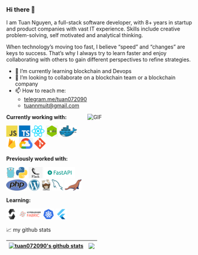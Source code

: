 ### Hi there 👋
I am Tuan Nguyen, a full-stack software developer, with 8+ years in startup and product companies with vast IT experience. Skills include creative problem-solving, self motivated and analytical thinking.

When technology’s moving too fast, I believe “speed” and “changes” are keys to success. That’s why I always try to learn faster and enjoy collaborating with others to gain different perspectives to refine strategies.


- 🌱 I’m currently learning blockchain and Devops
- 👯 I’m looking to collaborate on a blockchain team or a blockchain company
- 📫 How to reach me: 
  -   <a href="https://telegram.me/tuan072090">telegram.me/tuan072090</a>
  -   <a href="mailto:tuannmuit@gmail.com">tuannmuit@gmail.com</a>

<img align="right" alt="GIF" src="https://personal-imgs.s3.ap-southeast-1.amazonaws.com/coder.gif" width="287" height="216" />

**Currently working with:**  

<a href="#" title="Javascript"><img height="30" src="icons/javascript.png"/></a>
<a href="#" title="Typescript"><img height="30" src="icons/typescript.png"/></a>
<a href="#" title="Reactjs & React native"><img height="30" src="icons/react.png"/></a>
<a href="#" title="Nodejs"><img height="30" src="icons/nodejs.png"></a>
<a href="#" title="Docker"><img height="30" src="icons/docker.png" /></a>
<a href="#" title="Firebase"><img height="30" src="icons/firebase.png"></a>
<a href="#" title="Google Cloud Platform"><img height="30" src="icons/google-cloud.png"></a>
<a href="#" title="Git"><img height="30" src="icons/git.png"></a>

**Previously worked with:**

<a href="#" title="Golang"><img height="30" src="icons/golang.png" /></a>
<a href="#" title="Python"><img height="30" src="icons/python.png" /></a>
<a href="#" title="Flask api"><img height="30" src="icons/flask.png"></a>
<a href="#" title="Fastapi"><img height="30" src="icons/fastapi.png"></a>
<a href="#" title="PHP"><img height="30" src="icons/php.png" /></a>
<a href="#" title="Wordpress"><img height="30" src="icons/wordpress.png" /></a>
<a href="#" title="Composer"><img height="30" src="icons/composer.png" /></a>
<a href="#" title="Mysql"><img height="30" src="icons/mysql.png"></a>
<a href="#" title="Mariadb"><img height="30" src="icons/mariadb.png"></a>

**Learning:**

<a href="#" title="Solidity"><img height="30" src="icons/solidity.png" /></a>
<a href="#" title="Hyperledger Fabric"><img height="30" src="icons/hyperledger-fabric.png" /></a>
<a href="#" title="Kubernetes"><img height="30" src="icons/kubernetes.png"/></a>
<a href="#" title="Flutter"><img height="30" src="icons/flutter.png"/></a>


📈 my github stats


<!--https://profile-counter.glitch.me/tuan072090/count.svg-->

| <a href="https://github.com/tuan072090/github-readme-stats"><img align="center" src="https://github-readme-stats.vercel.app/api?username=tuan072090&show_icons=true&include_all_commits=true&theme=buefy&hide_border=true" alt="tuan072090's github stats" /></a> | <a href="https://github.com/tuan072090/github-readme-stats"><img align="center" src="https://github-readme-stats.vercel.app/api/top-langs/?username=tuan072090&layout=compact&theme=buefy&hide_border=true" /></a> |
| ------------- | ------------- |
